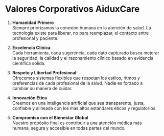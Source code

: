 # Valores Corporativos AiduxCare

1. **Humanidad Primero**  
   Siempre priorizamos la conexión humana en la atención de salud. La tecnología existe para liberar, no para reemplazar, el contacto entre profesional y paciente.

2. **Excelencia Clínica**  
   Cada herramienta, cada sugerencia, cada dato capturado busca mejorar la seguridad, la calidad y el razonamiento clínico basado en evidencia científica sólida.

3. **Respeto y Libertad Profesional**  
   Ofrecemos sistemas flexibles que respetan los estilos, ritmos y preferencias de cada profesional de la salud. Nadie es forzado a cambiar su manera de cuidar.

4. **Innovación Ética**  
   Creemos en una inteligencia artificial que sea transparente, justa, confiable y alineada con los más altos estándares éticos y regulatorios.

5. **Compromiso con el Bienestar Global**  
   Nuestro propósito final es contribuir a una atención médica más humana, segura y accesible en todas partes del mundo.
